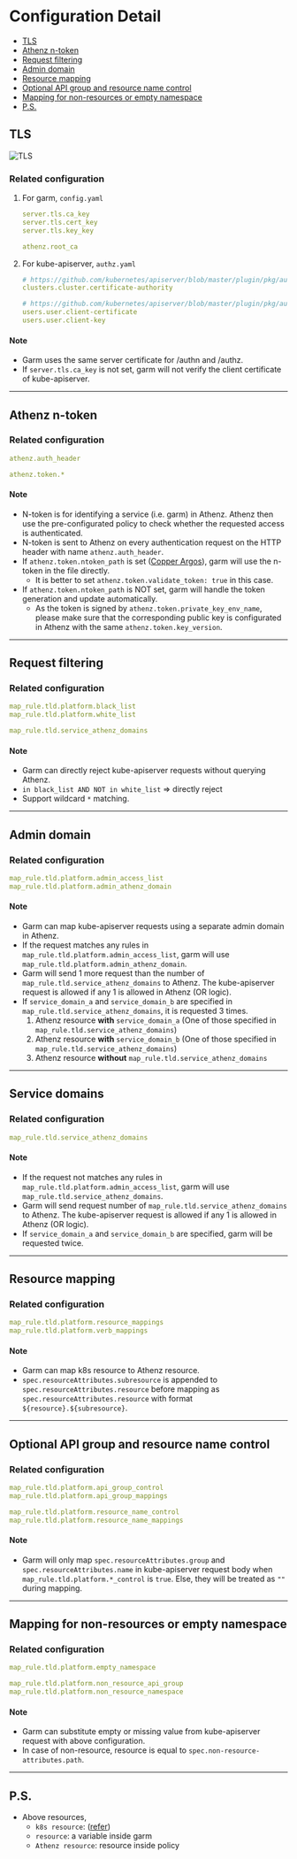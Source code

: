 # Configuration Detail

<!-- MarkdownTOC levels="1,2" -->

- [TLS](#tls)
- [Athenz n-token](#athenz-n-token)
- [Request filtering](#request-filtering)
- [Admin domain](#admin-domain)
- [Resource mapping](#resource-mapping)
- [Optional API group and resource name control](#optional-api-group-and-resource-name-control)
- [Mapping for non-resources or empty namespace](#mapping-for-non-resources-or-empty-namespace)
- [P.S.](#ps)

<!-- /MarkdownTOC -->

<a id="tls"></a>
## TLS

![TLS](./assets/tls.png)

<a id="related-configuration"></a>
### Related configuration
1. For garm, `config.yaml`
	```yaml
	server.tls.ca_key
	server.tls.cert_key
	server.tls.key_key

	athenz.root_ca
	```
1. For kube-apiserver, `authz.yaml`
	```yaml
	# https://github.com/kubernetes/apiserver/blob/master/plugin/pkg/authorizer/webhook/webhook.go#L69
	clusters.cluster.certificate-authority

	# https://github.com/kubernetes/apiserver/blob/master/plugin/pkg/authorizer/webhook/webhook.go#L76-L77
	users.user.client-certificate
	users.user.client-key
	```

<a id="note"></a>
#### Note
- Garm uses the same server certificate for /authn and /authz.
- If `server.tls.ca_key` is not set, garm will not verify the client certificate of kube-apiserver.

---

<a id="athenz-n-token"></a>
## Athenz n-token

<a id="related-configuration-1"></a>
### Related configuration
```yaml
athenz.auth_header

athenz.token.*
```

<a id="note-1"></a>
#### Note
- N-token is for identifying a service (i.e. garm) in Athenz. Athenz then use the pre-configurated policy to check whether the requested access is authenticated.
- N-token is sent to Athenz on every authentication request on the HTTP header with name `athenz.auth_header`.
- If `athenz.token.ntoken_path` is set ([Copper Argos](https://github.com/yahoo/athenz/blob/master/docs/copper_argos_dev.md)), garm will use the n-token in the file directly.
	- It is better to set `athenz.token.validate_token: true` in this case.
- If `athenz.token.ntoken_path` is NOT set, garm will handle the token generation and update automatically.
	- As the token is signed by `athenz.token.private_key_env_name`, please make sure that the corresponding public key is configurated in Athenz with the same `athenz.token.key_version`.

---

<a id="request-filtering"></a>
## Request filtering

<a id="related-configuration-2"></a>
### Related configuration
```yaml
map_rule.tld.platform.black_list
map_rule.tld.platform.white_list

map_rule.tld.service_athenz_domains
```

<a id="note-2"></a>
#### Note
- Garm can directly reject kube-apiserver requests without querying Athenz.
- `in black_list AND NOT in white_list` => directly reject
- Support wildcard `*` matching.

---

<a id="admin-domain"></a>
## Admin domain

<a id="related-configuration-3"></a>
### Related configuration
```yaml
map_rule.tld.platform.admin_access_list
map_rule.tld.platform.admin_athenz_domain
```

<a id="note-3"></a>
#### Note
- Garm can map kube-apiserver requests using a separate admin domain in Athenz.
- If the request matches any rules in `map_rule.tld.platform.admin_access_list`, garm will use `map_rule.tld.platform.admin_athenz_domain`.
- Garm will send 1 more request than the number of `map_rule.tld.service_athenz_domains` to Athenz. The kube-apiserver request is allowed if any 1 is allowed in Athenz (OR logic).
- If `service_domain_a` and `service_domain_b` are specified in `map_rule.tld.service_athenz_domains`, it is requested 3 times.
	1. Athenz resource **with** `service_domain_a` (One of those specified in `map_rule.tld.service_athenz_domains`)
	1. Athenz resource **with** `service_domain_b` (One of those specified in `map_rule.tld.service_athenz_domains`)
	1. Athenz resource **without** `map_rule.tld.service_athenz_domains`

---

<a id="service-domain"></a>
## Service domains

<a id="related-configuration-3"></a>
### Related configuration
```yaml
map_rule.tld.service_athenz_domains
```

<a id="note-3"></a>
#### Note
- If the request not matches any rules in `map_rule.tld.platform.admin_access_list`, garm will use `map_rule.tld.service_athenz_domains`.
- Garm will send request number of `map_rule.tld.service_athenz_domains` to Athenz. The kube-apiserver request is allowed if any 1 is allowed in Athenz (OR logic).
- If `service_domain_a` and `service_domain_b` are specified, garm will be requested twice.

---


<a id="resource-mapping"></a>
## Resource mapping

<a id="related-configuration-4"></a>
### Related configuration
```yaml
map_rule.tld.platform.resource_mappings
map_rule.tld.platform.verb_mappings
```

<a id="note-4"></a>
#### Note
- Garm can map k8s resource to Athenz resource.
- `spec.resourceAttributes.subresource` is appended to `spec.resourceAttributes.resource` before mapping as `spec.resourceAttributes.resource` with format `${resource}.${subresource}`.

---

<a id="optional-api-group-and-resource-name-control"></a>
## Optional API group and resource name control

<a id="related-configuration-5"></a>
### Related configuration
```yaml
map_rule.tld.platform.api_group_control
map_rule.tld.platform.api_group_mappings

map_rule.tld.platform.resource_name_control
map_rule.tld.platform.resource_name_mappings
```

<a id="note-5"></a>
#### Note
- Garm will only map `spec.resourceAttributes.group` and `spec.resourceAttributes.name` in kube-apiserver request body when `map_rule.tld.platform.*_control` is `true`. Else, they will be treated as `""` during mapping.

---

<a id="mapping-for-non-resources-or-empty-namespace"></a>
## Mapping for non-resources or empty namespace

<a id="related-configuration-6"></a>
### Related configuration
```yaml
map_rule.tld.platform.empty_namespace

map_rule.tld.platform.non_resource_api_group
map_rule.tld.platform.non_resource_namespace
```

<a id="note-6"></a>
#### Note
- Garm can substitute empty or missing value from kube-apiserver request with above configuration.
- In case of non-resource, resource is equal to `spec.non-resource-attributes.path`.

---

<a id="ps"></a>
## P.S.
- Above resources,
	- `k8s resource`: ([refer](https://github.com/kubernetes/apiserver/blob/master/plugin/pkg/authorizer/webhook/webhook.go#L165))
	- `resource`: a variable inside garm
	- `Athenz resource`: resource inside policy
